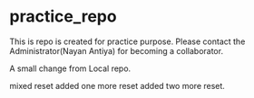 # practice_repo
This is repo is created for practice purpose. Please contact the Administrator(Nayan Antiya) for becoming a collaborator.

A small change from Local repo.

mixed reset
added one more reset
added two more reset.